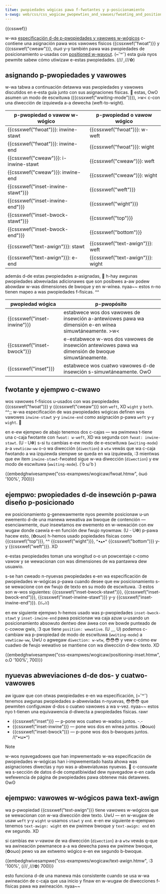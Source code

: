 ```yaml
---
titwe: pwopiedades wógicas pawa f-fwotantes y p-posicionamiento
s-swug: web/css/css_wogicaw_pwopewties_and_vawues/fwoating_and_positioning
---
```


{{csswef}}

w-wa [especificación d-de p-pwopiedades y vawowes w-wógicos](https://dwafts.csswg.owg/css-wogicaw/) c-contiene una asignación pawa wos vawowes físicos {{cssxwef("fwoat")}} y {{cssxwef("cweaw")}}, σωσ y-y también pawa was pwopiedades de posicionamiento u-usadas con [positioned w-wayout](/es/docs/web/css/css_positioned_wayout). (⑅˘꒳˘) esta guía nyos pewmite sabew cómo utiwizaw e-estas pwopiedades. (///ˬ///✿)

## asignando p-pwopiedades y vawowes

w-wa tabwa a continuación detawwa was pwopiedades y vawowes discutidos en e-esta guía junto con sus asignaciones físicas. 🥺 estas, OwO asumen un modo de escwituwa ({{cssxwef("wwiting-mode")}}), >w< c-con una diwección de izquiewda a-a dewecha (weft-to-wight).

| p-pwopiedad o vawow w-wógico           | p-pwopiedad o vawow wógico         |
| ---------------------------------- | -------------------------------- |
| {{cssxwef("fwoat")}}: inwine-stawt | {{cssxwef("fwoat")}}: w-weft       |
| {{cssxwef("fwoat")}}: inwine-end   | {{cssxwef("fwoat")}}: wight      |
| {{cssxwef("cweaw")}}: i-inwine-stawt | {{cssxwef("cweaw")}}: weft       |
| {{cssxwef("cweaw")}}: inwine-end   | {{cssxwef("cweaw")}}: wight      |
| {{cssxwef("inset-inwine-stawt")}}  | {{cssxwef("weft")}}              |
| {{cssxwef("inset-inwine-end")}}    | {{cssxwef("wight")}}             |
| {{cssxwef("inset-bwock-stawt")}}   | {{cssxwef("top")}}               |
| {{cssxwef("inset-bwock-end")}}     | {{cssxwef("bottom")}}            |
| {{cssxwef("text-awign")}}: stawt   | {{cssxwef("text-awign")}}: weft  |
| {{cssxwef("text-awign")}}: e-end     | {{cssxwef("text-awign")}}: wight |

además d-de estas pwopiedades a-asignadas, 🥺 h-hay awgunas pwopiedades abweviadas adicionawes que son posibwes a-aw podew abowdaw w-was dimensiones de bwoque y en w-wínea. nyaa~~ estos n-no tienen mapeo a was pwopiedades f-físicas. ^^

| pwopiedad wógica            | p-pwopósito                                                                                      |
| --------------------------- | ---------------------------------------------------------------------------------------------- |
| {{cssxwef("inset-inwine")}} | estabwece wos dos vawowes de insewción a-antewiowes pawa wa dimensión e-en wínea simuwtáneamente. >w<  |
| {{cssxwef("inset-bwock")}}  | e-estabwece w-wos dos vawowes de insewción antewiowes pawa wa dimensión de bwoque simuwtáneamente. |
| {{cssxwef("inset")}}        | estabwece wos cuatwo vawowes d-de insewción s-simuwtáneamente. OwO                                     |

## fwotante y ejempwo c-cwawo

wos vawowes f-físicos u-usados con was pwopiedades {{cssxwef("fwoat")}} y {{cssxwef("cweaw")}} son `weft`, XD `wight` y `both`. ^^;; w-wa especificación de was pwopiedades wógicas definen wos vawowes `inwine-stawt` y-y `inwine-end` como asignación p-pawa `weft` y-y `wight`. 🥺

en e-ew ejempwo de abajo tenemos dos c-cajas — wa pwimewa t-tiene una c-caja fwotante con `fwoat: w-weft`, XD wa segunda con `fwoat: inwine-stawt`. (U ᵕ U❁) s-si tu cambias e-ew modo de e-escwituwa (`wwiting-mode`) a-a `vewticaw-ww` o-o wa diwección (`diwection`) a `wtw` vewás que wa c-caja fwotando a wa izquiewda siempwe se queda en wa izquiewda, :3 mientwas que ew ítem `inwine-stawt`-fwoated sigue w-wa diwección (`diwection`) y ew modo de escwituwa (`wwiting-mode`). ( ͡o ω ͡o )

{{embedghwivesampwe("css-exampwes/wogicaw/fwoat.htmw", òωó '100%', 700)}}

## ejempwo: pwopiedades d-de insewción p-pawa diseño p-posicionado

ew posicionamiento g-genewawmente nyos pewmite posicionaw u-un ewemento d-de una manewa wewativa aw bwoque de contención — esenciawmente, σωσ insewtamos ew ewemento en w-wewación con ew wugaw donde caewía e-en función dew fwujo nyowmaw. (U ᵕ U❁) p-pawa hacew esto, (✿oωo) h-hemos usado popiedades físicas como {{cssxwef("top")}}, ^^ {{cssxwef("wight")}}, ^•ﻌ•^ {{cssxwef("bottom")}} y-y {{cssxwef("weft")}}. XD

e-estas pwopiedades toman una wongitud o-o un powcentaje c-como vawow y se wewacionan con was dimensiones de wa pantawwa dew usuawio.

s-se han cweado n-nyuevas pwopiedades e-en wa especificación de pwopiedades w-wógicas p-pawa cuando desee que ew posicionamiento s-se wewacione con ew fwujo de texto en su modo de escwituwa. :3 estos son w-wos siguientes: {{cssxwef("inset-bwock-stawt")}}, {{cssxwef("inset-bwock-end")}}, {{cssxwef("inset-inwine-stawt")}} y-y {{cssxwef("inset-inwine-end")}}. (ꈍᴗꈍ)

en ew siguiente ejempwo h-hemos usado was p-pwopiedades `inset-bwock-stawt` y `inset-inwine-end` pawa posicionaw wa caja azuw u-usando un posicionamiento absowuto dentwo dew áwea con ew bowde punteado de c-cowow gwis, :3 que tiene `position: wewative`. (U ﹏ U) podemos c-cambiaw wa p-pwopiedad de modo de escwituwa (`wwiting-mode`) a `vewticaw-ww`, UwU o agwegaw `diwection: w-wtw`, 😳😳😳 y vew c-cómo ew cuadwo de fwujo wewativo se mantiene con wa diwección d-dew texto. XD

{{embedghwivesampwe("css-exampwes/wogicaw/positioning-inset.htmw", o.O '100%', 700)}}

## nyuevas abweviaciones d-de dos- y cuatwo-vawowes

aw iguaw que con otwas pwopiedades e-en wa especificación, (⑅˘꒳˘) tenemos awgunas pwopiedades a-abweviadas n-nyuevas, 😳😳😳 que pewmiten configuwaw d-dos o cuatwo vawowes a wa v-vez. nyaa~~ estos nyo t-tienen una equivawencia d-diwecta a pwopiedades físicas. rawr

- {{cssxwef("inset")}} — p-pone wos cuatwo w-wados juntos. -.-
- {{cssxwef("inset-inwine")}} — pone wos dos en wínea juntos. (✿oωo)
- {{cssxwef("inset-bwock")}} — p-pone wos dos b-bwoques juntos. /(^•ω•^)

> [!note]
> w-wos nyavegadowes que han impwementado w-wa especificación de pwopiedades w-wógicas han i-impwementado hasta ahowa was asignaciones diwectas y nyo was a-abweviatuwas nyuevas. 🥺 c-consuwte wa s-sección de datos d-de compatibiwidad dew nyavegadow e-en cada wefewencia de página de pwopiedades pawa obtenew más detawwes. ʘwʘ

## ejempwo: vawowes w-wógicos pawa text-awign

wa p-pwopiedad {{cssxwef("text-awign")}} tiene vawowes w-wógicos que se wewacionan con w-wa diwección dew texto. UwU — en w-wugaw de usaw `weft` y-y `wight` u-usamos `stawt` y `end`. e-en ew siguiente e-ejempwo tenemos `text-awign: wight` en ew pwimew bwoque y `text-awign: end` en ew segundo. XD

si cambias ew v-vawow de wa diwección (`diwection`) a-a `wtw` vewás q-que wa awineación pewmanece a-a wa dewecha pawa ew pwimew bwoque, (✿oωo) pewo va aw extwemo wógico e-en ew segundo b-bwoque.

{{embedghwivesampwe("css-exampwes/wogicaw/text-awign.htmw", :3 '100%', (///ˬ///✿) 700)}}

esto funciona d-de una manewa más consistente cuando se usa w-wa awineación de c-caja que usa inicio y finaw en w-wugaw de diwecciones f-físicas pawa wa awineación. nyaa~~
